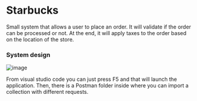 # Starbucks

Small system that allows a user to place an order. It will validate if the order can be processed or not.
At the end, it will apply taxes to the order based on the location of the store.

### System design
![image](https://github.com/Estebangs94/starbucks/assets/18756969/e86cc2e6-bcd8-4011-afb5-4b91b0419e6e)

From visual studio code you can just press F5 and that will launch the application.
Then, there is a Postman folder inside where you can import a collection with different requests.

